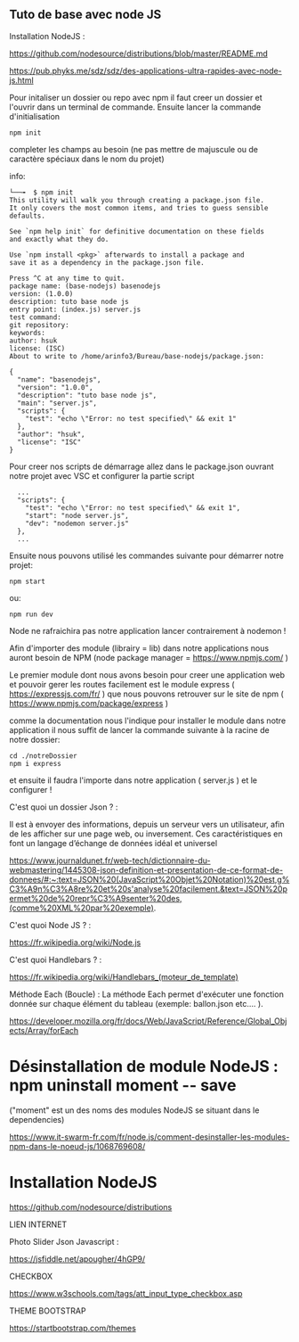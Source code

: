## Tuto de base avec node JS

Installation NodeJS :

https://github.com/nodesource/distributions/blob/master/README.md

https://pub.phyks.me/sdz/sdz/des-applications-ultra-rapides-avec-node-js.html


Pour initaliser un dossier ou repo avec npm il faut creer un dossier et l'ouvrir dans un terminal de commande.
Ensuite lancer la commande d'initialisation
```
npm init
```

completer les champs au besoin
(ne pas mettre de majuscule ou de caractère spéciaux dans le nom du projet)

info:
```
└──╼  $ npm init
This utility will walk you through creating a package.json file.
It only covers the most common items, and tries to guess sensible defaults.

See `npm help init` for definitive documentation on these fields
and exactly what they do.

Use `npm install <pkg>` afterwards to install a package and
save it as a dependency in the package.json file.

Press ^C at any time to quit.
package name: (base-nodejs) basenodejs
version: (1.0.0) 
description: tuto base node js
entry point: (index.js) server.js
test command: 
git repository: 
keywords: 
author: hsuk
license: (ISC) 
About to write to /home/arinfo3/Bureau/base-nodejs/package.json:

{
  "name": "basenodejs",
  "version": "1.0.0",
  "description": "tuto base node js",
  "main": "server.js",
  "scripts": {
    "test": "echo \"Error: no test specified\" && exit 1"
  },
  "author": "hsuk",
  "license": "ISC"
}

```

Pour creer nos scripts de démarrage allez dans le package.json ouvrant notre projet avec VSC et configurer la partie script
```
  ...
  "scripts": {
    "test": "echo \"Error: no test specified\" && exit 1",
    "start": "node server.js",
    "dev": "nodemon server.js"
  },
  ...
```

Ensuite nous pouvons utilisé les commandes suivante pour démarrer notre projet:
```
npm start
```
ou:
```
npm run dev
```

Node ne rafraichira pas notre application lancer contrairement à nodemon !

Afin d'importer des module (librairy = lib) dans notre applications nous auront besoin de NPM (node package manager = https://www.npmjs.com/ )

Le premier module dont nous avons besoin pour creer une application web et pouvoir gerer les routes facilement est le module express ( https://expressjs.com/fr/ ) que nous pouvons retrouver sur le site de npm ( https://www.npmjs.com/package/express )

comme la documentation nous l'indique pour installer le module dans notre application il nous suffit de lancer la commande suivante à la racine de notre dossier:

```
cd ./notreDossier
npm i express
```

et ensuite il faudra l'importe dans notre application ( server.js ) et le configurer !
























C'est quoi un dossier Json ? :

Il est à envoyer des informations, depuis un serveur vers un utilisateur, afin de les afficher sur une page web, ou inversement. Ces caractéristiques en font un langage d’échange de données idéal et universel

https://www.journaldunet.fr/web-tech/dictionnaire-du-webmastering/1445308-json-definition-et-presentation-de-ce-format-de-donnees/#:~:text=JSON%20(JavaScript%20Objet%20Notation)%20est,g%C3%A9n%C3%A8re%20et%20s'analyse%20facilement.&text=JSON%20permet%20de%20repr%C3%A9senter%20des,(comme%20XML%20par%20exemple).


C'est quoi Node JS ? : 

https://fr.wikipedia.org/wiki/Node.js


C'est quoi Handlebars ? : 

https://fr.wikipedia.org/wiki/Handlebars_(moteur_de_template)



Méthode Each (Boucle) : La méthode Each permet d'exécuter une fonction donnée sur chaque élément du tableau (exemple: ballon.json etc.... ).

https://developer.mozilla.org/fr/docs/Web/JavaScript/Reference/Global_Objects/Array/forEach


# Désinstallation de module NodeJS : npm uninstall moment -- save 
("moment" est un des noms des modules NodeJS se situant dans le dependencies)

https://www.it-swarm-fr.com/fr/node.js/comment-desinstaller-les-modules-npm-dans-le-noeud-js/1068769608/

# Installation NodeJS

https://github.com/nodesource/distributions






LIEN INTERNET 

Photo Slider Json Javascript :

https://jsfiddle.net/apougher/4hGP9/


CHECKBOX

https://www.w3schools.com/tags/att_input_type_checkbox.asp


THEME BOOTSTRAP

https://startbootstrap.com/themes


